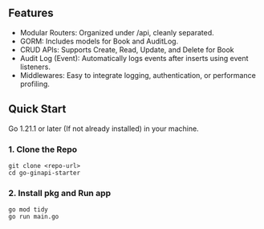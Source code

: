## Features

- Modular Routers: Organized under /api, cleanly separated.
- GORM: Includes models for Book and AuditLog.
- CRUD APIs: Supports Create, Read, Update, and Delete for Book
- Audit Log (Event): Automatically logs events after inserts using event listeners.
- Middlewares: Easy to integrate logging, authentication, or performance profiling.

## Quick Start

Go 1.21.1 or later (If not already installed) in your machine.

### 1. Clone the Repo

```
git clone <repo-url>
cd go-ginapi-starter
```
### 2. Install pkg and Run app

```
go mod tidy
go run main.go
```
